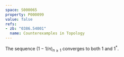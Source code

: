 ```yaml
---
space: S000065
property: P000099
value: false
refs:
- zb: "0386.54001"
  name: Counterexamples in Topology
---
```


The sequence $(1-1/n)_{n\ge 1}$ converges to both $1$ and $1^*$.
